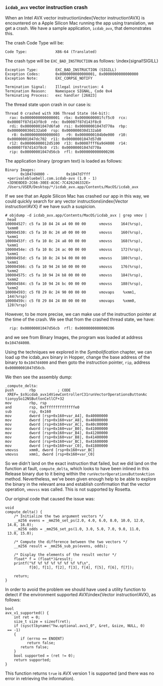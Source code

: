 ### `icdab_avx` vector instruction crash

When an Intel AVX vector instruction\index{Vector instruction!AVX} is encountered on a Apple Silicon Mac running the app using translation, we get a crash.  We have a sample application, `icdab_avx`, that demonstrates this.

The crash Code Type will be:
```
Code Type:             X86-64 (Translated)
```

The crash type will be `EXC_BAD_INSTRUCTION` as follows:
\index{signal!SIGILL}
```
Exception Type:        EXC_BAD_INSTRUCTION (SIGILL)
Exception Codes:       0x0000000000000001, 0x0000000000000000
Exception Note:        EXC_CORPSE_NOTIFY

Termination Signal:    Illegal instruction: 4
Termination Reason:    Namespace SIGNAL, Code 0x4
Terminating Process:   exc handler [26823]
```

The thread state upon crash in our case is:

```
Thread 0 crashed with X86 Thread State (64-bit):
  rax: 0x0000000000000001  rbx: 0x0000600001fcf5c0  rcx:
 0x00007f87d143f8c0  rdx: 0x00007f87d143f8c0
  rdi: 0x00000001047d6fa0  rsi: 0x00000001047d770a  rbp:
 0x000000030d132ab0  rsp: 0x000000030d132ab0
   r8: 0x0000000000000003   r9: 0x0000000104b0e000  r10:
 0x00000001047dc702  r11: 0x00000001047d57d0
  r12: 0x00006000012d5100  r13: 0x00007fff6a9d4000  r14:
 0x00007f87d143f8c0  r15: 0x00000001047d770a
  rip: 0x00000001047d56cb  rfl: 0x0000000000000206
```

The application binary (program text) is loaded as follows:
```
Binary Images:
       0x1047d4000 -        0x1047d7fff
 +perivalebluebell.com.icdab-avx (1.0 - 1)
 <3D9E0DED-2C66-30EE-AC6C-7C426246332E>
 /Users/USER/Desktop/*/icdab_avx.app/Contents/MacOS/icdab_avx
```

If we see that an Apple Silicon Mac has crashed our app in this way, we could quickly search for any vector instructions\index{Vector instruction!AVX} if we have such a suspicion.

```
# objdump -d icdab_avx.app/Contents/MacOS/icdab_avx | grep vmov |
 head
100004527: c5 fa 10 84 24 a4 00 00 00      vmovss    164(%rsp),
 %xmm0
100004530: c5 fa 10 8c 24 a0 00 00 00      vmovss    160(%rsp),
 %xmm1
10000453f: c5 fa 10 8c 24 a8 00 00 00      vmovss    168(%rsp),
 %xmm1
10000454e: c5 fa 10 8c 24 ac 00 00 00      vmovss    172(%rsp),
 %xmm1
10000455d: c5 fa 10 8c 24 b4 00 00 00      vmovss    180(%rsp),
 %xmm1
100004566: c5 fa 10 94 24 b0 00 00 00      vmovss    176(%rsp),
 %xmm2
100004575: c5 fa 10 94 24 b8 00 00 00      vmovss    184(%rsp),
 %xmm2
100004584: c5 fa 10 94 24 bc 00 00 00      vmovss    188(%rsp),
 %xmm2
100004593: c5 f8 29 8c 24 90 00 00 00      vmovaps    %xmm1,
 144(%rsp)
10000459c: c5 f8 29 84 24 80 00 00 00      vmovaps    %xmm0,
 128(%rsp)
```

However, to be more precise, we can make use of the instruction pointer at the time of the crash.
We see that from the crashed thread state, we have:
```
  rip: 0x00000001047d56cb  rfl: 0x0000000000000206
```
and we see from Binary Images, the program was loaded at address `0x1047d4000`.

Using the techniques we explored in the _Symbolification_ chapter, we can load up the icdab_avx binary in Hopper, change the base address of the binary to `0x1047d4000` and then goto the instruction pointer, `rip`, address `0x00000001047d56cb`.

We then see the assembly dump:
```
_compute_delta:
push       rbp          ; CODE
 XREF=_$s9icdab_avx14ViewControllerC31runVectorOperationsButtonAc
tionyySo12NSButtonCellCF+32
mov        rbp, rsp
and        rsp, 0xffffffffffffffe0
sub        rsp, 0x160
mov        dword [rsp+0x160+var_A4], 0x40000000
mov        dword [rsp+0x160+var_A8], 0x40800000
mov        dword [rsp+0x160+var_AC], 0x40c00000
mov        dword [rsp+0x160+var_B0], 0x41000000
mov        dword [rsp+0x160+var_B4], 0x41200000
mov        dword [rsp+0x160+var_B8], 0x41400000
mov        dword [rsp+0x160+var_BC], 0x41600000
mov        dword [rsp+0x160+var_C0], 0x41800000
vmovss     xmm0, dword [rsp+0x160+var_BC]
vmovss     xmm1, dword [rsp+0x160+var_C0]
```

So we didn't land on the exact instruction that failed, but we did land on the function at fault, `compute_delta`, which looks to have been inlined in this Release binary due to it being within the `runVectorOperationsButtonAction` method.  Nevertheless, we've been given enough help to be able to explore the binary in the relevant area and establish confirmation that the vector operation, `vmovss` was called.  This is not supported by Rosetta.


Our original code that caused the issue was:
```
void
compute_delta() {
    /* Initialize the two argument vectors */
    __m256 evens = _mm256_set_ps(2.0, 4.0, 6.0, 8.0, 10.0, 12.0,
 14.0, 16.0);
    __m256 odds = _mm256_set_ps(1.0, 3.0, 5.0, 7.0, 9.0, 11.0,
 13.0, 15.0);
    
    /* Compute the difference between the two vectors */
    __m256 result = _mm256_sub_ps(evens, odds);
    
    /* Display the elements of the result vector */
    float* f = (float*)&result;
    printf("%f %f %f %f %f %f %f %f\n",
           f[0], f[1], f[2], f[3], f[4], f[5], f[6], f[7]);
    
    return;
}
```

In order to avoid the problem we should have used a utility function to detect if the environment supported AVX\index{Vector instruction!AVX}, as follows:
```
bool
avx_v1_supported() {
    int ret = 0;
    size_t size = sizeof(ret);
    if (sysctlbyname("hw.optional.avx1_0", &ret, &size, NULL, 0)
 == -1)
    {
       if (errno == ENOENT)
          return false;
       return false;
    }
    bool supported = (ret != 0);
    return supported;
}
```

This function returns `true` is AVX version 1 is supported (and there was no error in retrieving the information).

